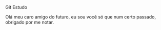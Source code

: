 Git Estudo

Olá meu caro amigo do futuro, eu sou você só que num certo passado, obrigado por me notar.
